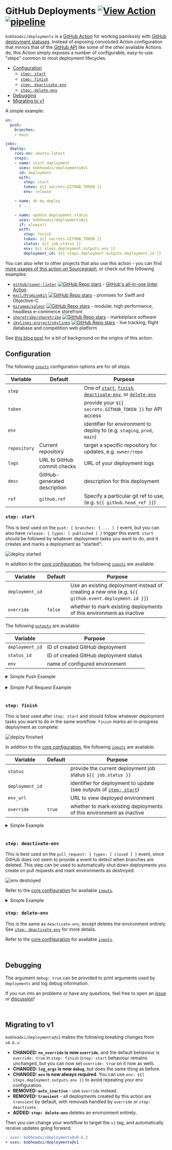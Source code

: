 # GitHub Deployments [![View Action](https://img.shields.io/badge/view-github%20action-yellow.svg)](https://bobheadxi.dev/r/deployments/) [![pipeline](https://github.com/bobheadxi/deployments/actions/workflows/pipeline.yaml/badge.svg)](https://github.com/bobheadxi/deployments/actions/workflows/pipeline.yaml)

`bobheadxi/deployments` is a [GitHub Action](https://github.com/features/actions) for working painlessly with [GitHub deployment statuses](https://docs.github.com/en/rest/reference/deployments).
Instead of exposing convoluted Action configuration that mirrors that of the [GitHub API](https://developer.github.com/v3/repos/deployments/) like some of the other available Actions do, this Action simply exposes a number of configurable, easy-to-use "steps" common to most deployment lifecycles.

- [Configuration](#configuration)
  - [`step: start`](#step-start)
  - [`step: finish`](#step-finish)
  - [`step: deactivate-env`](#step-deactivate-env)
  - [`step: delete-env`](#step-delete-env)
- [Debugging](#debugging)
- [Migrating to v1](#migrating-to-v1)

A simple example:

```yml
on:
  push:
    branches:
    - main

jobs:
  deploy:
    runs-on: ubuntu-latest
    steps:
    - name: start deployment
      uses: bobheadxi/deployments@v1
      id: deployment
      with:
        step: start
        token: ${{ secrets.GITHUB_TOKEN }}
        env: release

    - name: do my deploy
      # ...

    - name: update deployment status
      uses: bobheadxi/deployments@v1
      if: always()
      with:
        step: finish
        token: ${{ secrets.GITHUB_TOKEN }}
        status: ${{ job.status }}
        env: ${{ steps.deployment.outputs.env }}
        deployment_id: ${{ steps.deployment.outputs.deployment_id }}
```

You can also refer to other projects that also use this action - you can find [more usages of this action on Sourcegraph](https://sourcegraph.com/search?q=context:global+uses:+bobheadxi/deployments%40.*+file:%5E%5C.github/workflows+-repo:bobheadxi+count:all&patternType=regexp), or check out the following examples:

- [`github/super-linter`](https://sourcegraph.com/search?q=context:global+repo:%5Egithub%5C.com/github/super-linter%24+file:%5E%5C.github/workflows+bobheadxi/deployments&patternType=literal) [![GitHub Repo stars](https://img.shields.io/github/stars/github/super-linter?style=social)](https://github.com/github/super-linter) - [GitHub's all-in-one linter Action](https://github.blog/2020-06-18-introducing-github-super-linter-one-linter-to-rule-them-all/)
- [`mxcl/PromiseKit`](https://sourcegraph.com/search?q=context:global+repo:%5Egithub%5C.com/mxcl/PromiseKit%24+file:%5E%5C.github/workflows+bobheadxi/deployments&patternType=literal) [![GitHub Repo stars](https://img.shields.io/github/stars/mxcl/PromiseKit?style=social)](https://github.com/mxcl/PromiseKit) - promises for Swift and Objective-C
- [`mirumee/saleor`](https://sourcegraph.com/search?q=repo:%5Egithub%5C.com/mirumee/saleor%24+bobheadxi/deployments\&patternType=literal) [![GitHub Repo stars](https://img.shields.io/github/stars/mirumee/saleor?style=social)](https://github.com/mirumee/saleor) - modular, high performance, headless e-commerce storefront
- [`sharetribe/sharetribe`](https://sourcegraph.com/search?q=context:global+repo:%5Egithub%5C.com/sharetribe/sharetribe%24+file:%5E%5C.github/workflows+bobheadxi/deployments&patternType=literal) [![GitHub Repo stars](https://img.shields.io/github/stars/sharetribe/sharetribe?style=social)](https://github.com/sharetribe/sharetribe) - marketplace software
- [`skylines-project/skylines`](https://sourcegraph.com/search?q=repo:%5Egithub%5C.com/skylines-project/skylines%24+bobheadxi/deployments\&patternType=literal) [![GitHub Repo stars](https://img.shields.io/github/stars/skylines-project/skylines?style=social)](https://github.com/skylines-project/skylines) - live tracking, flight database and competition web platform

See [this blog post](https://dev.to/bobheadxi/branch-previews-with-google-app-engine-and-github-actions-3pco) for a bit of background on the origins of this action.

## Configuration

The following [`inputs`](https://help.github.com/en/articles/workflow-syntax-for-github-actions#jobsjob_idstepswith) configuration options are for *all steps*:

| Variable     | Default                      | Purpose                                                                                                                                |
| ------------ | ---------------------------- | -------------------------------------------------------------------------------------------------------------------------------------- |
| `step`       |                              | One of [`start`](#step-start), [`finish`](#step-finish), [`deactivate-env`](#step-deactivate-env), or [`delete-env`](#step-delete-env) |
| `token`      |                              | provide your `${{ secrets.GITHUB_TOKEN }}` for API access                                                                              |
| `env`        |                              | identifier for environment to deploy to (e.g. `staging`, `prod`, `main`)                                                               |
| `repository` | Current repository           | target a specific repository for updates, e.g. `owner/repo`                                                                            |
| `logs`       | URL to GitHub commit checks  | URL of your deployment logs                                                                                                            |
| `desc`       | GitHub-generated description | description for this deployment                                                                                                        |
| `ref`        | `github.ref`                 | Specify a particular git ref to use,  (e.g. `${{ github.head_ref }}`)                                                                  |

### `step: start`

This is best used on the `push: { branches: [ ... ] }` event, but you can also have `release: { types: [ published ] }` trigger this event.
`start` should be followed by whatever deployment tasks you want to do, and it creates and marks a deployment as "started":

![deploy started](.static/start.png)

In addition to the [core configuration](#configuration), the following [`inputs`](https://help.github.com/en/articles/workflow-syntax-for-github-actions#jobsjob_idstepswith) are available:

| Variable        | Default | Purpose                                                                                             |
| --------------- | ------- | --------------------------------------------------------------------------------------------------- |
| `deployment_id` |         | Use an existing deployment instead of creating a new one (e.g. `${{ github.event.deployment.id }}`) |
| `override`      | `false` | whether to mark existing deployments of this environment as inactive                                |

The following [`outputs`](https://help.github.com/en/actions/automating-your-workflow-with-github-actions/contexts-and-expression-syntax-for-github-actions#steps-context) are available:

| Variable        | Purpose                                |
| --------------- | -------------------------------------- |
| `deployment_id` | ID of created GitHub deployment        |
| `status_id`     | ID of created GitHub deployment status |
| `env`           | name of configured environment         |

<details>
<summary>Simple Push Example</summary>
<p>

```yml
on:
  push:
    branches:
    - main

jobs:
  deploy:
    steps:
    - name: start deployment
      uses: bobheadxi/deployments@v1
      id: deployment
      with:
        step: start
        token: ${{ secrets.GITHUB_TOKEN }}
        env: release

    - name: do my deploy
      # ...
```

</p>
</details>

<br />

<details>
<summary>Simple Pull Request Example</summary>
<p>

```yml
on:
  pull_request:

jobs:
  deploy:
    runs-on: ubuntu-latest
    steps:
    - name: start deployment
      uses: bobheadxi/deployments@v1
      id: deployment
      with:
        step: start
        token: ${{ secrets.GITHUB_TOKEN }}
        env: integration

    - name: do my deploy
      # ...
```

</p>
</details>

<br />

### `step: finish`

This is best used after `step: start` and should follow whatever deployment tasks you want to do in the same workflow.
`finish` marks an in-progress deployment as complete:

![deploy finished](.static/finish.png)

In addition to the [core configuration](#configuration), the following [`inputs`](https://help.github.com/en/articles/workflow-syntax-for-github-actions#jobsjob_idstepswith) are available:

| Variable        | Default | Purpose                                                                           |
| --------------- | ------- | --------------------------------------------------------------------------------- |
| `status`        |         | provide the current deployment job status `${{ job.status }}`                     |
| `deployment_id` |         | identifier for deployment to update (see outputs of [`step: start`](#step-start)) |
| `env_url`       |         | URL to view deployed environment                                                  |
| `override`      | `true`  | whether to mark existing deployments of this environment as inactive              |

<details>
<summary>Simple Example</summary>
<p>

```yml
# ...

jobs:
  deploy:
    steps:
    - name: start deployment
      # ... see previous example

    - name: do my deploy
      # ...

    - name: update deployment status
      uses: bobheadxi/deployments@v1
      if: always()
      with:
        step: finish
        token: ${{ secrets.GITHUB_TOKEN }}
        status: ${{ job.status }}
        env: ${{ steps.deployment.outputs.env }}
        deployment_id: ${{ steps.deployment.outputs.deployment_id }}
```

</p>
</details>

<br />

### `step: deactivate-env`

This is best used on the `pull_request: { types: [ closed ] }` event, since GitHub does not seem to provide a event to detect when branches are deleted.
This step can be used to automatically shut down deployments you create on pull requests and mark environments as destroyed:

![env destroyed](.static/destroyed.png)

Refer to the [core configuration](#configuration) for available [`inputs`](https://help.github.com/en/articles/workflow-syntax-for-github-actions#jobsjob_idstepswith).

<details>
<summary>Simple Example</summary>
<p>

```yml
on:
  pull_request:
    types: [ closed ]

jobs:
  prune:
    steps:
    # see https://dev.to/bobheadxi/branch-previews-with-google-app-engine-and-github-actions-3pco
    - name: extract branch name
      id: get_branch
      shell: bash
      env:
        PR_HEAD: ${{ github.head_ref }}
      run: echo "##[set-output name=branch;]$(echo ${PR_HEAD#refs/heads/} | tr / -)"

    - name: do my deployment shutdown
      # ...

    - name: mark environment as deactivated
      uses: bobheadxi/deployments@v1
      with:
        step: deactivate-env
        token: ${{ secrets.GITHUB_TOKEN }}
        env: ${{ steps.get_branch.outputs.branch }}
        desc: Environment was pruned
```

</p>
</details>

### `step: delete-env`

This is the same as `deactivate-env`, except deletes the environment entirely. See [`step: deactivate-env`](#step-deactivate-env) for more details.

Refer to the [core configuration](#configuration) for available [`inputs`](https://help.github.com/en/articles/workflow-syntax-for-github-actions#jobsjob_idstepswith).

<br />

## Debugging

The argument `debug: true` can be provided to print arguments used by `deployments` and log debug information.

If you run into an problems or have any questions, feel free to open an [issue](https://github.com/bobheadxi/deployments/issues) or [discussion](https://github.com/bobheadxi/deployments/discussions)!

<br />

## Migrating to v1

`bobheadxi/deployments@v1` makes the following breaking changes from `v0.6.x`:

- **CHANGED: `no_override` is now `override`**, and the default behaviour is `override: true` in `step: finish` (`step: start` behaviour remains unchanged, but you can now set `override: true` on it now as well).
- **CHANGED: `log_args` is now `debug`**, but does the same thing as before.
- **CHANGED: `env` is now always required**. You can use `env: ${{ steps.deployment.outputs.env }}` to avoid repeating your env configuration.
- **REMOVED: `auto_inactive`** - use `override` instead.
- **REMOVED: `transient`** - all deployments created by this action are `transient` by default, with removals handled by `override` or `step: deactivate`.
- **ADDED: `step: delete-env`** deletes an environment entirely.

Then you can change your workflow to target the `v1` tag, and automatically receive updates going forward:

```diff
- uses: bobheadxi/deployments@v0.6.2
+ uses: bobheadxi/deployments@v1
```

<br />
